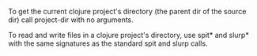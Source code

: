 To get the current clojure project's directory (the parent dir of the source dir) call project-dir with no arguments.

To read and write files in a clojure project's directory, use spit* and slurp* with the same signatures as the standard spit and slurp calls.
  

